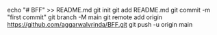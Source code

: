 echo "# BFF" >> README.md
git init
git add README.md
git commit -m "first commit"
git branch -M main
git remote add origin https://github.com/aggarwalvrinda/BFF.git
git push -u origin main
